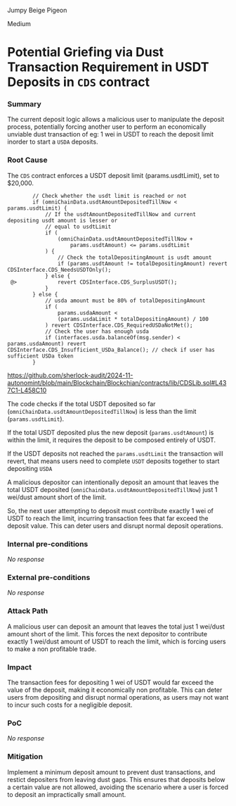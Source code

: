Jumpy Beige Pigeon

Medium

# Potential Griefing via Dust Transaction Requirement in USDT Deposits in `CDS` contract

### Summary

The current deposit logic allows a malicious user to manipulate the deposit process, potentially forcing another user to perform an economically unviable dust transaction of eg: 1 wei in USDT to reach the deposit limit inorder to start a `USDA` deposits.

### Root Cause

The `CDS` contract enforces a USDT deposit limit (params.usdtLimit), set to $20,000.

```solidity
        // Check whether the usdt limit is reached or not
        if (omniChainData.usdtAmountDepositedTillNow < params.usdtLimit) {
            // If the usdtAmountDepositedTillNow and current depositing usdt amount is lesser or
            // equal to usdtLimit
            if (
                (omniChainData.usdtAmountDepositedTillNow +
                    params.usdtAmount) <= params.usdtLimit
            ) {
                // Check the totalDepositingAmount is usdt amount
                if (params.usdtAmount != totalDepositingAmount) revert CDSInterface.CDS_NeedsUSDTOnly();
            } else {
 @>             revert CDSInterface.CDS_SurplusUSDT();
            }
        } else {
            // usda amount must be 80% of totalDepositingAmount
            if (
                params.usdaAmount <
                (params.usdaLimit * totalDepositingAmount) / 100
            ) revert CDSInterface.CDS_RequiredUSDaNotMet();
            // Check the user has enough usda
            if (interfaces.usda.balanceOf(msg.sender) < params.usdaAmount) revert CDSInterface.CDS_Insufficient_USDa_Balance(); // check if user has sufficient USDa token
        }
```
https://github.com/sherlock-audit/2024-11-autonomint/blob/main/Blockchain/Blockchian/contracts/lib/CDSLib.sol#L437C1-L458C10

The code checks if the total USDT deposited so far (`omniChainData.usdtAmountDepositedTillNow`) is less than the limit (`params.usdtLimit`).

If the total USDT deposited plus the new deposit (`params.usdtAmount`) is within the limit, it requires the deposit to be composed entirely of USDT.

If the USDT deposits not reached the `params.usdtLimit` the transaction will revert, that means users need to complete `USDT` deposits together to start depositing `USDA`

A malicious depositor can intentionally deposit an amount that leaves the total USDT deposited (`omniChainData.usdtAmountDepositedTillNow`) just 1 wei/dust amount short of the limit.

So, the next user attempting to deposit must contribute exactly 1 wei of USDT to reach the limit, incurring transaction fees that far exceed the deposit value. This can deter users and disrupt normal deposit operations.

### Internal pre-conditions

_No response_

### External pre-conditions

_No response_

### Attack Path

A malicious user can deposit an amount that leaves the total just 1 wei/dust amount short of the limit. This forces the next depositor to contribute exactly 1 wei/dust amount of USDT to reach the limit, which is forcing users to make a non profitable trade.

### Impact

The transaction fees for depositing 1 wei of USDT would far exceed the value of the deposit, making it economically non profitable. This can deter users from depositing and disrupt normal operations, as users may not want to incur such costs for a negligible deposit.

### PoC

_No response_

### Mitigation

Implement a minimum deposit amount to prevent dust transactions, and restict depositers from leaving dust gaps. This ensures that deposits below a certain value are not allowed, avoiding the scenario where a user is forced to deposit an impractically small amount.
